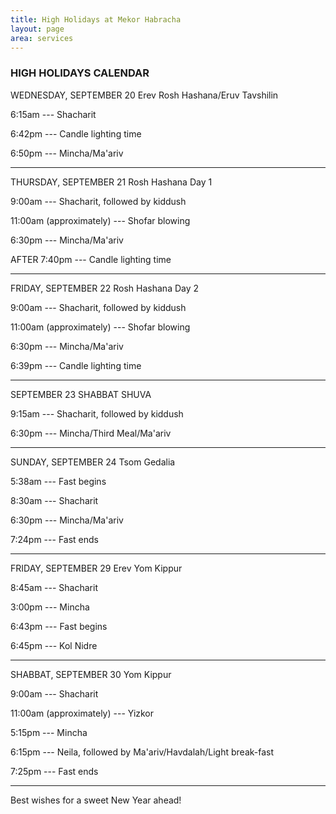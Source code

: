 ```yaml
---
title: High Holidays at Mekor Habracha
layout: page
area: services
---
```

### HIGH HOLIDAYS CALENDAR

WEDNESDAY,  SEPTEMBER 20    Erev Rosh Hashana/Eruv Tavshilin  

6:15am ---  Shacharit

6:42pm --- Candle lighting time

6:50pm ---  Mincha/Ma'ariv

--------------------------




THURSDAY, SEPTEMBER 21  Rosh Hashana Day 1

9:00am --- Shacharit, followed by kiddush

11:00am (approximately) --- Shofar blowing

6:30pm --- Mincha/Ma'ariv

AFTER 7:40pm --- Candle lighting time

--------------------------




FRIDAY, SEPTEMBER 22  Rosh Hashana Day 2

9:00am --- Shacharit, followed by kiddush

11:00am (approximately) --- Shofar blowing

6:30pm --- Mincha/Ma'ariv

6:39pm --- Candle lighting time

--------------------------




SEPTEMBER 23   SHABBAT SHUVA

9:15am --- Shacharit, followed by kiddush

6:30pm --- Mincha/Third Meal/Ma'ariv

--------------------------




SUNDAY, SEPTEMBER 24   Tsom Gedalia

5:38am --- Fast begins

8:30am --- Shacharit

6:30pm --- Mincha/Ma'ariv

7:24pm --- Fast ends

--------------------------



FRIDAY, SEPTEMBER 29  Erev Yom Kippur

8:45am --- Shacharit

3:00pm --- Mincha

6:43pm --- Fast begins

6:45pm --- Kol Nidre

--------------------------



SHABBAT, SEPTEMBER 30  Yom Kippur

9:00am --- Shacharit

11:00am (approximately) --- Yizkor

5:15pm --- Mincha

6:15pm --- Neila, followed by Ma'ariv/Havdalah/Light break-fast

7:25pm --- Fast ends

--------------------------


Best wishes for a sweet New Year ahead!

